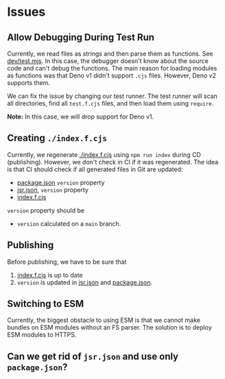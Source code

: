 # Issues

## Allow Debugging During Test Run

Currently, we read files as strings and then parse them as functions. See [dev/test.mjs](dev/test.mjs). In this case, the debugger doesn't know about the source code and can't debug the functions. The main reason for loading modules as functions was that Deno v1 didn't support `.cjs` files. However, Deno v2 supports them.

We can fix the issue by changing our test runner. The test runner will scan all directories, find all `test.f.cjs` files, and then load them using `require`.

**Note:** In this case, we will drop support for Deno v1.

## Creating `./index.f.cjs`

Currently, we regenerate [./index.f.cjs](./index.f.cjs) using `npm run index` during CD (publishing). However, we don't check in CI if it was regenerated. The idea is that CI should check if all generated files in Git are updated:
- [package.json](./package.json) `version` property
- [jsr.json](./jsr.json), `version` property
- [index.f.cjs](./index.f.cjs)

`version` property should be
- `version` calculated on a `main` branch.

## Publishing

Before publishing, we have to be sure that 
1. [index.f.cjs](./index.f.cjs) is up to date
2. `version` is updated in [jsr.json](./jsr.json) and [package.json](./package.json).

## Switching to ESM

Currently, the biggest obstacle to using ESM is that we cannot make bundles on ESM modules without an FS parser. 
The solution is to deploy ESM modules to HTTPS.

## Can we get rid of `jsr.json` and use only `package.json`?
